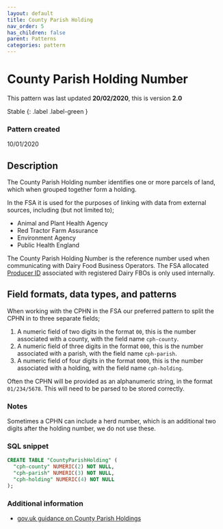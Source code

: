 ```yaml
---
layout: default
title: County Parish Holding
nav_order: 5
has_children: false
parent: Patterns
categories: pattern
---
```


# County Parish Holding Number

This pattern was last updated **20/02/2020**, this is version **2.0**

Stable
{: .label .label-green }

### Pattern created

10/01/2020

## Description
The County Parish Holding number identifies one or more parcels of land, which when grouped together form a holding.

In the FSA it is used for the purposes of linking with data from external sources, including (but not limited to);
-   Animal and Plant Health Agency
-   Red Tractor Farm Assurance
-   Environment Agency
-   Public Health England

The County Parish Holding Number is the reference number used when communicating with Dairy Food Business Operators. The FSA allocated [Producer ID](/enterprise-data-models/patterns/producer-id.html) associated with registered Dairy FBOs is only used internally.

## Field formats, data types, and patterns
When working with the CPHN in the FSA our preferred pattern to split the CPHN in to three separate fields;
1. A numeric field of two digits in the format `00`, this is the number associated with a county, with the field name `cph-county`.
2. A numeric field of three digits in the format `000`, this is the number associated with a parish, with the field name `cph-parish`.
3. A numeric field of four digits in the format `0000`, this is the number associated with a holding, with the field name `cph-holding`.

Often the CPHN will be provided as an alphanumeric string, in the format `01/234/5678`. This will need to be parsed to be stored correctly.

### Notes
Sometimes a CPHN can include a herd number, which is an additional two digits after the holding number, we do not use these.

### SQL snippet
```sql
CREATE TABLE "CountyParishHolding" (
  "cph-county" NUMERIC(2) NOT NULL,
  "cph-parish" NUMERIC(3) NOT NULL,
  "cph-holding" NUMERIC(4) NOT NULL
);
```

### Additional information
*   [gov.uk guidance on County Parish Holdings](https://www.gov.uk/guidance/register-land-you-use-to-keep-livestock)
